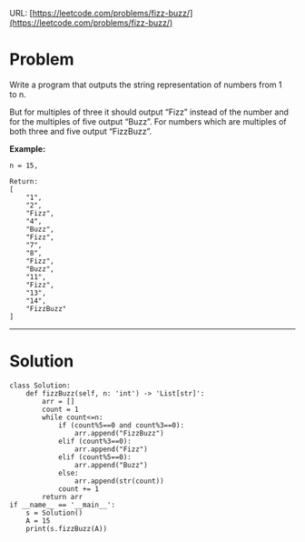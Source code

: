 URL: [https://leetcode.com/problems/fizz-buzz/](https://leetcode.com/problems/fizz-buzz/)

# Problem

Write a program that outputs the string representation of numbers from 1 to n.

But for multiples of three it should output “Fizz” instead of the number and for the multiples of five output “Buzz”. For numbers which are multiples of both three and five output “FizzBuzz”.

**Example:**

    n = 15,
    
    Return:
    [
        "1",
        "2",
        "Fizz",
        "4",
        "Buzz",
        "Fizz",
        "7",
        "8",
        "Fizz",
        "Buzz",
        "11",
        "Fizz",
        "13",
        "14",
        "FizzBuzz"
    ]

---

# Solution

    class Solution:
        def fizzBuzz(self, n: 'int') -> 'List[str]':
            arr = []
            count = 1
            while count<=n:
                if (count%5==0 and count%3==0):
                    arr.append("FizzBuzz")                
                elif (count%3==0):
                    arr.append("Fizz")
                elif (count%5==0):
                    arr.append("Buzz")
                else:
                    arr.append(str(count))            
                count += 1
            return arr
    if __name__ == '__main__':
        s = Solution()
        A = 15
        print(s.fizzBuzz(A))
